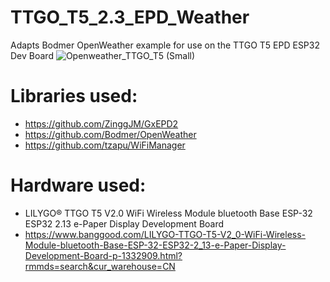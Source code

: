 # TTGO_T5_2.3_EPD_Weather
Adapts Bodmer OpenWeather example for use on the TTGO T5 EPD ESP32 Dev Board
![Openweather_TTGO_T5 (Small)](https://user-images.githubusercontent.com/31633408/99468428-6a45f400-28f5-11eb-8221-ee64c49564c1.jpeg)

# Libraries used:
* https://github.com/ZinggJM/GxEPD2
* https://github.com/Bodmer/OpenWeather
* https://github.com/tzapu/WiFiManager

# Hardware used:
* LILYGO® TTGO T5 V2.0 WiFi Wireless Module bluetooth Base ESP-32 ESP32 2.13 e-Paper Display Development Board
* https://www.banggood.com/LILYGO-TTGO-T5-V2_0-WiFi-Wireless-Module-bluetooth-Base-ESP-32-ESP32-2_13-e-Paper-Display-Development-Board-p-1332909.html?rmmds=search&cur_warehouse=CN
